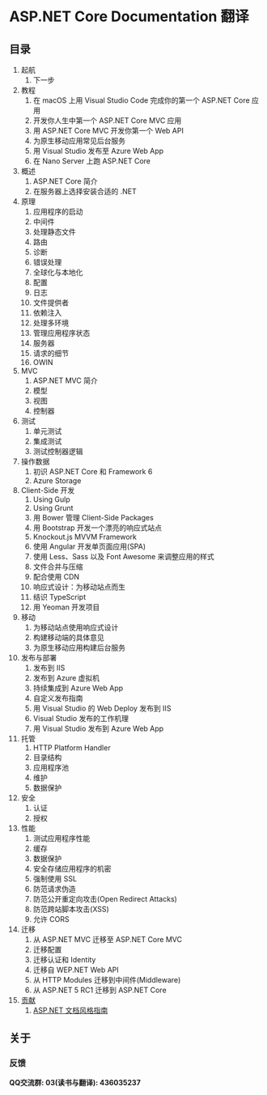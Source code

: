 # ASP.NET Core Documentation 翻译


## 目录

1. 起航
   1. 下一步
2. 教程
   1. 在 macOS 上用 Visual Studio Code 完成你的第一个 ASP.NET Core 应用
   2. 开发你人生中第一个 ASP.NET Core MVC 应用
   3. 用 ASP.NET Core MVC 开发你第一个 Web API
   4. 为原生移动应用常见后台服务
   5. 用 Visual Studio 发布至 Azure Web App
   6. 在 Nano Server 上跑 ASP.NET Core
3. 概述
   1. ASP.NET Core 简介
   2. 在服务器上选择安装合适的 .NET
4. 原理
   1. 应用程序的启动
   2. 中间件
   3. 处理静态文件
   4. 路由
   5. 诊断 
   6. 错误处理
   7. 全球化与本地化
   8. 配置
   9. 日志
   10. 文件提供者
   11. 依赖注入
   12. 处理多环境 
   13. 管理应用程序状态
   14. 服务器
   15. 请求的细节
   16. OWIN
5. MVC
   1. ASP.NET MVC 简介
   2. 模型
   3. 视图
   4. 控制器
6. 测试
   1. 单元测试
   2. 集成测试
   3. 测试控制器逻辑
7. 操作数据
   1. 初识 ASP.NET Core 和 Framework 6
   2. Azure Storage
8. Client-Side 开发
   1. Using Gulp
   2. Using Grunt
   3. 用 Bower 管理 Client-Side Packages
   4. 用 Bootstrap 开发一个漂亮的响应式站点
   5. Knockout.js MVVM Framework
   6. 使用 Angular 开发单页面应用(SPA)
   7. 使用 Less、Sass 以及 Font Awesome 来调整应用的样式
   8. 文件合并与压缩
   9. 配合使用 CDN
   10. 响应式设计：为移动站点而生
   11. 结识 TypeScript
   12. 用 Yeoman 开发项目
9. 移动
   1. 为移动站点使用响应式设计
   2. 构建移动端的具体意见
   3. 为原生移动应用构建后台服务
10. 发布与部署
    1. 发布到 IIS
    2. 发布到 Azure 虚拟机
    3. 持续集成到 Azure Web App
    4. 自定义发布指南
    5. 用 Visual Studio 的 Web Deploy 发布到 IIS
    6. Visual Studio 发布的工作机理
    7. 用 Visual Studio 发布到 Azure Web App
11. 托管
    1. HTTP Platform Handler
    2. 目录结构
    3. 应用程序池
    4. 维护
    5. 数据保护
12. 安全
    1. 认证
    2. 授权
13. 性能
    1. 测试应用程序性能
    2. 缓存
    3. 数据保护
    4. 安全存储应用程序的机密
    5. 强制使用 SSL
    6. 防范请求伪造
    7. 防范公开重定向攻击(Open Redirect Attacks)
    8. 防范跨站脚本攻击(XSS)
    9. 允许 CORS
14. 迁移
    1. 从 ASP.NET MVC 迁移至 ASP.NET Core MVC
    2. 迁移配置 
    3. 迁移认证和 Identity
    4. 迁移自 WEP.NET Web API
    5. 从 HTTP Modules 迁移到中间件(Middleware)
    6. 从 ASP.NET 5 RC1 迁移到 ASP.NET Core
15. [贡献](content/15-Contribute.md)
    1. [ASP.NET 文档风格指南](content/15-Contribute.md)


## 关于

### 反馈

**QQ交流群: 03(读书与翻译): 436035237**
